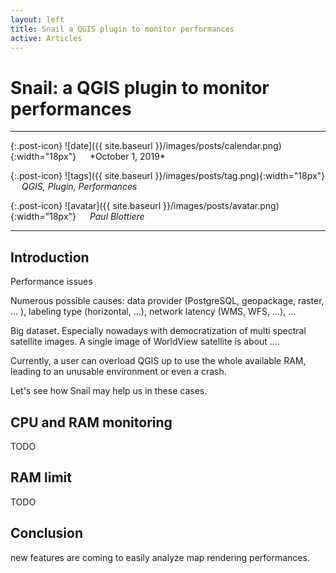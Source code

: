 ```yaml
---
layout: left
title: Snail a QGIS plugin to monitor performances
active: Articles
---
```


# Snail: a QGIS plugin to monitor performances

<hr>
{:.post-icon}
![date]({{ site.baseurl }}/images/posts/calendar.png){:width="18px"} &emsp; *October 1, 2019*

{:.post-icon}
![tags]({{ site.baseurl }}/images/posts/tag.png){:width="18px"} &emsp; *QGIS, Plugin, Performances*

{:.post-icon}
![avatar]({{ site.baseurl }}/images/posts/avatar.png){:width="18px"} &emsp; *Paul Blottiere*
<hr>

## Introduction

Performance issues

Numerous possible causes: data provider (PostgreSQL, geopackage, raster, ... ), labeling type (horizontal, ...), network latency (WMS, WFS, ...), ...

Big dataset. Especially nowadays with democratization of multi spectral satellite images. A single image of WorldView satellite is about ....

Currently, a user can overload QGIS up to use the whole available RAM, leading to an unusable environment or even a crash.

Let's see how Snail may help us in these cases.


## CPU and RAM monitoring

TODO


## RAM limit

TODO


## Conclusion

new features are coming to easily analyze map rendering performances.
<br/>
<br/>
<br/>
<br/>
